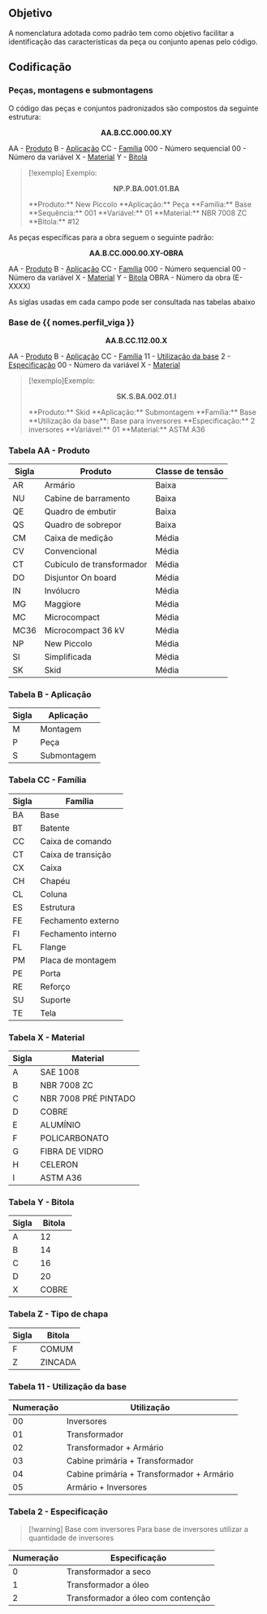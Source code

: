## Objetivo
A nomenclatura adotada como padrão tem como objetivo facilitar a identificação das características da peça ou conjunto apenas pelo código.

## Codificação
### Peças, montagens e submontagens
O código das peças e conjuntos padronizados são compostos da seguinte estrutura:

<p style="text-align:center; font-weight:bold"> AA.B.CC.000.00.XY </p>

AA - [Produto](#tabela-aa-produto)
B - [Aplicação](#tabela-b-aplicacao)
CC - [Família](#tabela-cc-familia)
000 - Número sequencial
00 - Número da variável
X - [Material](#tabela-x-material)
Y - [Bitola](#tabela-y-bitola)

> [!exemplo] Exemplo:
> <p style="text-align:center; font-weight:bold"> NP.P.BA.001.01.BA </p>
> **Produto:** New Piccolo
> **Aplicação:** Peça
> **Família:** Base
> **Sequência:** 001
> **Variável:** 01
> **Material:** NBR 7008 ZC
> **Bitola:** #12

As peças específicas para a obra seguem o seguinte padrão:

<p style="text-align:center; font-weight:bold"> AA.B.CC.000.00.XY-OBRA </p>

AA - [Produto](#tabela-aa-produto)
B - [Aplicação](#tabela-b-aplicacao)
CC - [Família](#tabela-cc-familia)
000 - Número sequencial
00 - Número da variável
X - [Material](#tabela-x-material)
Y - [Bitola](#tabela-y-bitola)
OBRA - Número da obra (E-XXXX)

As siglas usadas em cada campo pode ser consultada nas tabelas abaixo

### Base de {{ nomes.perfil_viga }}
<p style="text-align:center; font-weight:bold"> AA.B.CC.112.00.X </p>

AA - [Produto](#tabela-aa-produto)
B - [Aplicação](#tabela-b-aplicacao)
CC - [Família](#tabela-cc-familia)
11 - [Utilização da base](#tabela-11-utilizacao-da-base)
2 - [Especificação](#tabela-2-especificacao)
00 - Número da variável
X - [Material](#tabela-x-material)

> [!exemplo]Exemplo:
> <p style="text-align:center; font-weight:bold"> SK.S.BA.002.01.I </p>
> **Produto:** Skid
> **Aplicação:** Submontagem
> **Família:** Base
> **Utilização da base**: Base para inversores
> **Especificação:** 2 inversores
> **Variável:** 01
> **Material:** ASTM A36

### Tabela AA - Produto
| Sigla | Produto | Classe de tensão |
| ----- | ------- | ---------------- |
| AR | Armário | Baixa |
| NU | Cabine de barramento | Baixa |
| QE | Quadro de embutir | Baixa |
| QS | Quadro de sobrepor | Baixa |
| CM | Caixa de medição | Média |
| CV | Convencional | Média |
| CT | Cubículo de transformador | Média |
| DO | Disjuntor On board | Média |
| IN | Invólucro | Média |
| MG | Maggiore | Média |
| MC | Microcompact | Média |
| MC36 | Microcompact 36 kV | Média |
| NP | New Piccolo | Média |
| SI | Simplificada | Média |
| SK | Skid | Média |

### Tabela B - Aplicação
| Sigla | Aplicação |
| ----- | -------- |
| M | Montagem |
| P | Peça |
| S | Submontagem |

### Tabela CC - Família
| Sigla | Família |
| ----- | ------- |
| BA | Base |
| BT | Batente |
| CC | Caixa de comando |
| CT | Caixa de transição |
| CX | Caixa |
| CH | Chapéu |
| CL | Coluna |
| ES | Estrutura |
| FE | Fechamento externo |
| FI | Fechamento interno |
| FL | Flange |
| PM | Placa de montagem |
| PE | Porta |
| RE | Reforço |
| SU | Suporte |
| TE | Tela |

### Tabela X - Material
| Sigla | Material |
| ----- | -------- |
| A | SAE 1008 |
| B | NBR 7008 ZC |
| C | NBR 7008 PRÉ PINTADO |
| D | COBRE |
| E | ALUMÍNIO |
| F | POLICARBONATO |
| G | FIBRA DE VIDRO |
| H | CELERON |
| I | ASTM A36 |

### Tabela Y - Bitola
| Sigla | Bitola |
| ----- | ------ |
| A | 12 |
| B | 14 |
| C | 16 |
| D | 20 |
| X | COBRE |

### Tabela Z - Tipo de chapa
| Sigla | Bitola |
| ----- | ------ |
| F | COMUM |
| Z | ZINCADA |

### Tabela 11 - Utilização da base
| Numeração | Utilização |
| ----- | ---------- |
| 00 | Inversores |
| 01 | Transformador |
| 02 | Transformador + Armário |
| 03 | Cabine primária + Transformador |
| 04 | Cabine primária + Transformador + Armário |
| 05 | Armário + Inversores |

### Tabela 2 - Especificação
> [!warning] Base com inversores
> Para base de inversores utilizar a quantidade de inversores

| Numeração | Especificação |
| ----- | ------ |
| 0 | Transformador a seco |
| 1 | Transformador a óleo |
| 2 | Transformador a óleo com contenção |